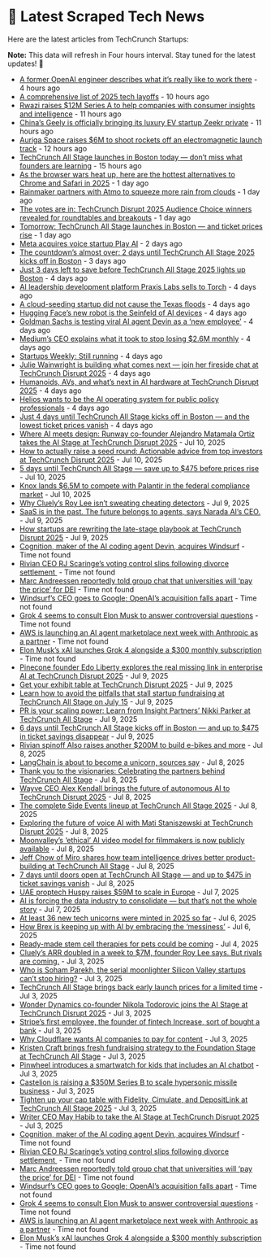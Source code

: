 
# 📰 Latest Scraped Tech News

Here are the latest articles from TechCrunch Startups:

**Note:** This data will refresh in Four hours interval. Stay tuned for the latest updates! 🔄
- [A former OpenAI engineer describes what it’s really like to work there](https://techcrunch.com/2025/07/15/a-former-openai-engineer-describes-what-its-really-like-to-work-there/) - 4 hours ago
- [A comprehensive list of 2025 tech layoffs](https://techcrunch.com/2025/07/15/tech-layoffs-2025-list/) - 10 hours ago
- [Rwazi raises $12M Series A to help companies with consumer insights and intelligence](https://techcrunch.com/2025/07/15/rwazi-raises-12m-series-a-to-help-companies-with-consumer-insights-and-intelligence/) - 11 hours ago
- [China’s Geely is officially bringing its luxury EV startup Zeekr private](https://techcrunch.com/2025/07/15/chinas-geely-is-officially-bringing-its-luxury-ev-startup-zeekr-private/) - 11 hours ago
- [Auriga Space raises $6M to shoot rockets off an electromagnetic launch track](https://techcrunch.com/2025/07/15/auriga-space-raises-6m-to-shoot-rockets-off-an-electromagnetic-launch-track/) - 12 hours ago
- [TechCrunch All Stage launches in Boston today — don’t miss what founders are learning](https://techcrunch.com/2025/07/15/techcrunch-all-stage-launches-in-boston-today-dont-miss-what-founders-are-learning/) - 15 hours ago
- [As the browser wars heat up, here are the hottest alternatives to Chrome and Safari in 2025](https://techcrunch.com/2025/07/14/as-the-browser-wars-heat-up-here-are-the-hottest-alternatives-to-chrome-and-safari-in-2025/) - 1 day ago
- [Rainmaker partners with Atmo to squeeze more rain from clouds](https://techcrunch.com/2025/07/14/rainmaker-partners-with-atmo-to-squeeze-more-rain-from-clouds/) - 1 day ago
- [The votes are in: TechCrunch Disrupt 2025 Audience Choice winners revealed for roundtables and breakouts](https://techcrunch.com/2025/07/14/the-votes-are-in-techcrunch-disrupt-2025-audience-choice-winners-revealed-for-roundtables-and-breakouts/) - 1 day ago
- [Tomorrow: TechCrunch All Stage launches in Boston — and ticket prices rise](https://techcrunch.com/2025/07/14/tomorrow-techcrunch-all-stage-launches-in-boston-and-ticket-prices-rise/) - 1 day ago
- [Meta acquires voice startup Play AI](https://techcrunch.com/2025/07/13/meta-acquires-voice-startup-play-ai/) - 2 days ago
- [The countdown’s almost over: 2 days until TechCrunch All Stage 2025 kicks off in Boston](https://techcrunch.com/2025/07/13/the-countdowns-almost-over-2-days-until-techcrunch-all-stage-2025-kicks-off-in-boston/) - 3 days ago
- [Just 3 days left to save before TechCrunch All Stage 2025 lights up Boston](https://techcrunch.com/2025/07/12/just-3-days-left-to-save-before-tc-all-stage-2025-lights-up-boston/) - 4 days ago
- [AI leadership development platform Praxis Labs sells to Torch](https://techcrunch.com/2025/07/11/ai-leadership-development-platform-praxis-labs-sells-to-torch/) - 4 days ago
- [A cloud-seeding startup did not cause the Texas floods](https://techcrunch.com/2025/07/11/a-cloud-seeding-startup-did-not-cause-the-texas-floods/) - 4 days ago
- [Hugging Face’s new robot is the Seinfeld of AI devices](https://techcrunch.com/podcast/hugging-faces-new-robot-is-the-seinfeld-of-ai-devices/) - 4 days ago
- [Goldman Sachs is testing viral AI agent Devin as a ‘new employee’](https://techcrunch.com/2025/07/11/goldman-sachs-is-testing-viral-ai-agent-devin-as-a-new-employee/) - 4 days ago
- [Medium’s CEO explains what it took to stop losing $2.6M monthly](https://techcrunch.com/2025/07/11/mediums-ceo-explains-what-it-took-to-stop-losing-2-6m-monthly/) - 4 days ago
- [Startups Weekly: Still running](https://techcrunch.com/2025/07/11/startups-weekly-still-running/) - 4 days ago
- [Julie Wainwright is building what comes next — join her fireside chat at TechCrunch Disrupt 2025](https://techcrunch.com/2025/07/11/julie-wainwright-is-building-what-comes-next-join-her-fireside-chat-at-techcrunch-disrupt-2025/) - 4 days ago
- [Humanoids, AVs, and what’s next in AI hardware at TechCrunch Disrupt 2025](https://techcrunch.com/2025/07/11/humanoids-avs-and-whats-next-in-ai-hardware-at-techcrunch-disrupt-2025/) - 4 days ago
- [Helios wants to be the AI operating system for public policy professionals](https://techcrunch.com/2025/07/11/helios-wants-to-be-the-ai-operating-system-for-public-policy-professionals/) - 4 days ago
- [Just 4 days until TechCrunch All Stage kicks off in Boston — and the lowest ticket prices vanish](https://techcrunch.com/2025/07/11/just-4-days-until-techcrunch-all-stage-kicks-off-in-boston-and-the-lowest-ticket-prices-vanish/) - 4 days ago
- [Where AI meets design: Runway co-founder Alejandro Matamala Ortiz takes the AI Stage at TechCrunch Disrupt 2025](https://techcrunch.com/2025/07/10/where-ai-meets-design-runway-co-founder-alejandro-matamala-ortiz-takes-the-ai-stage-at-techcrunch-disrupt-2025/) - Jul 10, 2025
- [How to actually raise a seed round: Actionable advice from top investors at TechCrunch Disrupt 2025](https://techcrunch.com/2025/07/10/how-to-actually-raise-a-seed-round-actionable-advice-from-top-investors-at-techcrunch-disrupt-2025-on-july-15/) - Jul 10, 2025
- [5 days until TechCrunch All Stage — save up to $475 before prices rise](https://techcrunch.com/2025/07/10/5-days-until-techcrunch-all-stage-save-up-to-475-before-prices-rise/) - Jul 10, 2025
- [Knox lands $6.5M to compete with Palantir in the federal compliance market](https://techcrunch.com/2025/07/10/knox-lands-6-5m-to-compete-with-palantir-in-the-federal-compliance-market/) - Jul 10, 2025
- [Why Cluely’s Roy Lee isn’t sweating cheating detectors](https://techcrunch.com/2025/07/09/why-cluelys-roy-lee-isnt-sweating-cheating-detectors/) - Jul 9, 2025
- [SaaS is in the past. The future belongs to agents, says Narada AI’s CEO.](https://techcrunch.com/podcast/saas-is-in-the-past-the-future-belongs-to-agents-says-narada-ais-ceo/) - Jul 9, 2025
- [How startups are rewriting the late-stage playbook at TechCrunch Disrupt 2025](https://techcrunch.com/2025/07/09/david-george-on-the-future-of-going-public-at-techcrunch-disrupt-2025/) - Jul 9, 2025
- [Cognition, maker of the AI coding agent Devin, acquires Windsurf](https://techcrunch.com/2025/07/14/cognition-maker-of-the-ai-coding-agent-devin-acquires-windsurf/) - Time not found
- [Rivian CEO RJ Scaringe’s voting control slips following divorce settlement ](https://techcrunch.com/2025/07/14/rivian-ceo-rj-scaringes-voting-control-slips-following-divorce-settlement/) - Time not found
- [Marc Andreessen reportedly told group chat that universities will ‘pay the price’ for DEI](https://techcrunch.com/2025/07/12/marc-andreessen-reportedly-told-group-chat-that-universities-will-pay-the-price-for-dei/) - Time not found
- [Windsurf’s CEO goes to Google; OpenAI’s acquisition falls apart](https://techcrunch.com/2025/07/11/windsurfs-ceo-goes-to-google-openais-acquisition-falls-apart/) - Time not found
- [Grok 4 seems to consult Elon Musk to answer controversial questions](https://techcrunch.com/2025/07/10/grok-4-seems-to-consult-elon-musk-to-answer-controversial-questions/) - Time not found
- [AWS is launching an AI agent marketplace next week with Anthropic as a partner](https://techcrunch.com/2025/07/10/aws-is-launching-an-ai-agent-marketplace-next-week-with-anthropic-as-a-partner/) - Time not found
- [Elon Musk’s xAI launches Grok 4 alongside a $300 monthly subscription](https://techcrunch.com/2025/07/09/elon-musks-xai-launches-grok-4-alongside-a-300-monthly-subscription/) - Time not found
- [Pinecone founder Edo Liberty explores the real missing link in enterprise AI at TechCrunch Disrupt 2025](https://techcrunch.com/2025/07/09/pinecone-founder-edo-liberty-explores-the-real-missing-link-in-enterprise-ai-at-techcrunch-disrupt-2025/) - Jul 9, 2025
- [Get your exhibit table at TechCrunch Disrupt 2025](https://techcrunch.com/2025/07/09/get-your-exhibit-table-at-techcrunch-disrupt-2025/) - Jul 9, 2025
- [Learn how to avoid the pitfalls that stall startup fundraising at TechCrunch All Stage on July 15](https://techcrunch.com/2025/07/09/learn-how-to-avoid-the-pitfalls-that-stall-startup-fundraising-at-techcrunch-all-stage/) - Jul 9, 2025
- [PR is your scaling power: Learn from Insight Partners’ Nikki Parker at TechCrunch All Stage](https://techcrunch.com/2025/07/09/pr-is-your-scaling-power-learn-from-insight-partners-nikki-parker-at-techcrunch-all-stage/) - Jul 9, 2025
- [6 days until TechCrunch All Stage kicks off in Boston — and up to $475 in ticket savings disappear](https://techcrunch.com/2025/07/09/6-days-until-techcrunch-all-stage-kicks-off-in-boston-and-up-to-475-in-ticket-savings-disappear/) - Jul 9, 2025
- [Rivian spinoff Also raises another $200M to build e-bikes and more](https://techcrunch.com/2025/07/08/rivian-spinoff-also-raises-another-200m-to-build-e-bikes-and-more/) - Jul 8, 2025
- [LangChain is about to become a unicorn, sources say](https://techcrunch.com/2025/07/08/langchain-is-about-to-become-a-unicorn-sources-say/) - Jul 8, 2025
- [Thank you to the visionaries: Celebrating the partners behind TechCrunch All Stage](https://techcrunch.com/2025/07/08/thank-you-to-the-visionaries-celebrating-the-partners-behind-techcrunch-all-stage/) - Jul 8, 2025
- [Wayve CEO Alex Kendall brings the future of autonomous AI to TechCrunch Disrupt 2025](https://techcrunch.com/2025/07/08/wayve-ceo-alex-kendall-brings-the-future-of-autonomous-ai-to-techcrunch-disrupt-2025/) - Jul 8, 2025
- [The complete Side Events lineup at TechCrunch All Stage 2025](https://techcrunch.com/2025/07/08/the-complete-side-events-lineup-at-techcrunch-all-stage-2025/) - Jul 8, 2025
- [Exploring the future of voice AI with Mati Staniszewski at TechCrunch Disrupt 2025](https://techcrunch.com/2025/07/08/exploring-the-future-of-voice-ai-with-mati-staniszewski-at-techcrunch-disrupt-2025/) - Jul 8, 2025
- [Moonvalley’s ‘ethical’ AI video model for filmmakers is now publicly available](https://techcrunch.com/2025/07/08/moonvalleys-ethical-ai-video-model-for-filmmakers-is-now-publicly-available/) - Jul 8, 2025
- [Jeff Chow of Miro shares how team intelligence drives better product-building at TechCrunch All Stage](https://techcrunch.com/2025/07/08/jeff-chow-of-miro-shares-how-team-intelligence-drives-better-product-building-at-techcrunch-all-stage/) - Jul 8, 2025
- [7 days until doors open at TechCrunch All Stage — and up to $475 in ticket savings vanish](https://techcrunch.com/2025/07/08/7-days-until-doors-open-at-techcrunch-all-stage-and-when-ticket-prices-hike/) - Jul 8, 2025
- [UAE proptech Huspy raises $59M to scale in Europe](https://techcrunch.com/2025/07/07/uae-proptech-huspy-raises-59m-to-scale-in-europe/) - Jul 7, 2025
- [AI is forcing the data industry to consolidate — but that’s not the whole story](https://techcrunch.com/2025/07/07/ai-is-forcing-the-data-industry-to-consolidate-but-thats-not-the-whole-story/) - Jul 7, 2025
- [At least 36 new tech unicorns were minted in 2025 so far](https://techcrunch.com/2025/07/06/at-least-36-new-tech-unicorns-were-minted-in-2025-so-far/) - Jul 6, 2025
- [How Brex is keeping up with AI by embracing the ‘messiness’](https://techcrunch.com/2025/07/06/how-brex-is-keeping-up-with-ai-by-embracing-the-messiness/) - Jul 6, 2025
- [Ready-made stem cell therapies for pets could be coming](https://techcrunch.com/2025/07/04/ready-made-stem-cell-therapies-for-pets-could-be-coming/) - Jul 4, 2025
- [Cluely’s ARR doubled in a week to $7M, founder Roy Lee says. But rivals are coming.](https://techcrunch.com/2025/07/03/cluelys-arr-doubled-in-a-week-to-7m-founder-roy-lee-says-but-rivals-are-coming/) - Jul 3, 2025
- [Who is Soham Parekh, the serial moonlighter Silicon Valley startups can’t stop hiring?](https://techcrunch.com/2025/07/03/who-is-soham-parekh-the-serial-moonlighter-silicon-valley-startups-cant-stop-hiring/) - Jul 3, 2025
- [TechCrunch All Stage brings back early launch prices for a limited time](https://techcrunch.com/2025/07/03/rollback-rates-techcrunch-all-stage-brings-back-early-launch-prices-for-a-limited-time/) - Jul 3, 2025
- [Wonder Dynamics co-founder Nikola Todorovic joins the AI Stage at TechCrunch Disrupt 2025](https://techcrunch.com/2025/07/03/wonder-dynamics-co-founder-nikola-todorovic-joins-the-ai-stage-at-techcrunch-disrupt-2025/) - Jul 3, 2025
- [Stripe’s first employee, the founder of fintech Increase, sort of bought a bank](https://techcrunch.com/2025/07/03/stripes-first-employee-the-founder-of-fintech-increase-sort-of-bought-a-bank/) - Jul 3, 2025
- [Why Cloudflare wants AI companies to pay for content](https://techcrunch.com/podcast/why-cloudflare-wants-ai-companies-to-pay-for-content/) - Jul 3, 2025
- [Kristen Craft brings fresh fundraising strategy to the Foundation Stage at TechCrunch All Stage](https://techcrunch.com/2025/07/03/kristen-craft-brings-fresh-fundraising-strategy-to-the-foundation-stage-at-techcrunch-all-stage/) - Jul 3, 2025
- [Pinwheel introduces a smartwatch for kids that includes an AI chatbot](https://techcrunch.com/2025/07/03/pinwheel-introduces-a-smartwatch-for-kids-that-includes-an-ai-chatbot/) - Jul 3, 2025
- [Castelion is raising a $350M Series B to scale hypersonic missile business](https://techcrunch.com/2025/07/03/castelion-raises-350m-series-b-to-scale-hypersonic-missile-business/) - Jul 3, 2025
- [Tighten up your cap table with Fidelity, Cimulate, and DepositLink at TechCrunch All Stage 2025](https://techcrunch.com/2025/07/03/tighten-up-your-cap-table-with-fidelity-cimulate-and-depositlink-at-techcrunch-all-stage-2025/) - Jul 3, 2025
- [Writer CEO May Habib to take the AI Stage at TechCrunch Disrupt 2025](https://techcrunch.com/2025/07/03/writer-ceo-may-habib-to-take-the-ai-stage-at-techcrunch-disrupt-2025/) - Jul 3, 2025
- [Cognition, maker of the AI coding agent Devin, acquires Windsurf](https://techcrunch.com/2025/07/14/cognition-maker-of-the-ai-coding-agent-devin-acquires-windsurf/) - Time not found
- [Rivian CEO RJ Scaringe’s voting control slips following divorce settlement ](https://techcrunch.com/2025/07/14/rivian-ceo-rj-scaringes-voting-control-slips-following-divorce-settlement/) - Time not found
- [Marc Andreessen reportedly told group chat that universities will ‘pay the price’ for DEI](https://techcrunch.com/2025/07/12/marc-andreessen-reportedly-told-group-chat-that-universities-will-pay-the-price-for-dei/) - Time not found
- [Windsurf’s CEO goes to Google; OpenAI’s acquisition falls apart](https://techcrunch.com/2025/07/11/windsurfs-ceo-goes-to-google-openais-acquisition-falls-apart/) - Time not found
- [Grok 4 seems to consult Elon Musk to answer controversial questions](https://techcrunch.com/2025/07/10/grok-4-seems-to-consult-elon-musk-to-answer-controversial-questions/) - Time not found
- [AWS is launching an AI agent marketplace next week with Anthropic as a partner](https://techcrunch.com/2025/07/10/aws-is-launching-an-ai-agent-marketplace-next-week-with-anthropic-as-a-partner/) - Time not found
- [Elon Musk’s xAI launches Grok 4 alongside a $300 monthly subscription](https://techcrunch.com/2025/07/09/elon-musks-xai-launches-grok-4-alongside-a-300-monthly-subscription/) - Time not found